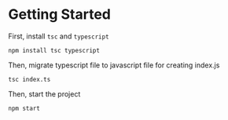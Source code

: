 # Getting Started

First, install `tsc` and `typescript`

```
npm install tsc typescript
```

Then, migrate typescript file to javascript file for creating index.js

```
tsc index.ts
```

Then, start the project

```
npm start
```
